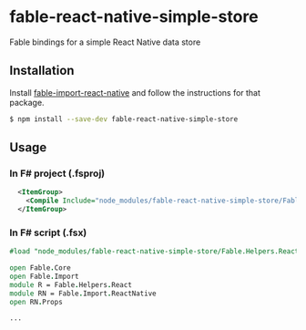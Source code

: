 # fable-react-native-simple-store

Fable bindings for a simple React Native data store

## Installation

Install [fable-import-react-native](https://www.npmjs.com/package/fable-import-react-native) and follow the instructions for that package.

```sh
$ npm install --save-dev fable-react-native-simple-store
```

## Usage

### In F# project (.fsproj)

```xml
  <ItemGroup>
    <Compile Include="node_modules/fable-react-native-simple-store/Fable.Helpers.ReactNative.SimpleStore.fs" />
  </ItemGroup>
```

### In F# script (.fsx)

```fsharp
#load "node_modules/fable-react-native-simple-store/Fable.Helpers.ReactNative.SimpleStore.fs"

open Fable.Core
open Fable.Import
module R = Fable.Helpers.React
module RN = Fable.Import.ReactNative
open RN.Props

...

```
